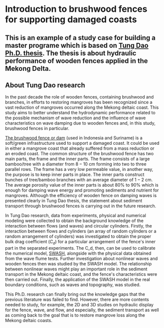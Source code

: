# Introduction to brushwood fences for supporting damaged coasts
This is an example of a study case for building a master programe which is based on [Tung Dao Ph.D. thesis](https://doi.org/10.4233/uuid:0251e545-2b71-4eb9-b755-def24a3e0da6). The thesis is about hydraulic performance of wooden fences applied in the Mekong Delta.
---
## About Tung Dao research
In the past decade the role of wooden fences, containing brushwood and branches, in efforts to restoring mangroves has been recognized since a vast reduction of mangroves occurred along the Mekong deltaic coast. This study aims to better understand the hydrodynamic performance related to the possible mechanism of wave reduction and the influence of wave characteristics on wave damping due to wooden fences and, in this study, brushwood fences in particular.

[The brushwood fence or dam](https://drive.google.com/file/d/11zm1OStK9D_ZhLGszBrhvxqLhdP3CH8G/view?usp=sharing) (used in Indonesia and Suriname) is a soft/green infrastructure used to support a damaged coast. It could be used in either a mangrove coast that already suffered from a mass reduction or an eroded coast. The common structure of the brushwood fence has two main parts, the frame and the inner parts. The frame consists of a large bamboo/tree with a diameter from $8-10$ cm forming into two to three parallel rows. The frame has a very low permeable value, in another way, the purpose is to keep inner parts in place. The inner parts construct bunches of tree/bamboo branches with an average diameter of $1-2$ cm. The average porosity value of the inner parts is about 80% to 90% which is enough for damping wave energy and promoting sediments and nutrient for mangroves. Although the efficiency of wooden fence on damping waves is presented clearly in Tung Dao thesis, the statement about sediment transport through brushwood fences is carrying out in the future research.

In Tung Dao research, data from experiments, physical and numerical modeling were collected to obtain the background knowledge of the interaction between flows (and waves) and circular cylinders. Firstly, the interaction between flows and cylinders (an array of random cylinders or a random arrangement of cylinders) was investigated to obtain the proper bulk drag coefficient ($C_d$) for a particular arrangement of the fence's inner part in the separated experiments. The C_d, then, can be used to calibrate the numerical model, [SWASH](http://swash.sourceforge.net/), alongside with the physical data obtained from the wave flume tests. Further investigation about nonlinear waves and wooden fences then was studied by the SWASH model. The relationship between nonlinear waves might play an important role in the sediment transport in the Mekong deltaic coast, and the fence's characteristics were then carried out. Finally, the application of the SWASH model in the real boundary conditions, such as waves and topography, was studied.

This Ph.D. research can finally bring out the knowledge gaps that the previous literature was failed to find. However, there are more contents needed to study, for example, the 2D and 3D studies on hydraulic display for the fence, wave, and flow, and especially, the sediment transport as well as coming back to the goal that is to restore mangrove loss along the Mekong deltaic coasts.
